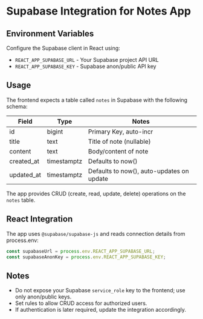 # Supabase Integration for Notes App

## Environment Variables

Configure the Supabase client in React using:
- `REACT_APP_SUPABASE_URL` - Your Supabase project API URL
- `REACT_APP_SUPABASE_KEY` - Supabase anon/public API key

## Usage

The frontend expects a table called `notes` in Supabase with the following schema:

| Field      | Type     | Notes                     |
|------------|----------|---------------------------|
| id         | bigint   | Primary Key, auto-incr    |
| title      | text     | Title of note (nullable)  |
| content    | text     | Body/content of note      |
| created_at | timestamptz | Defaults to now()      |
| updated_at | timestamptz | Defaults to now(), auto-updates on update |

The app provides CRUD (create, read, update, delete) operations on the `notes` table.

## React Integration

The app uses `@supabase/supabase-js` and reads connection details from process.env:
```js
const supabaseUrl = process.env.REACT_APP_SUPABASE_URL;
const supabaseAnonKey = process.env.REACT_APP_SUPABASE_KEY;
```

## Notes

- Do not expose your Supabase `service_role` key to the frontend; use only anon/public keys.
- Set rules to allow CRUD access for authorized users.
- If authentication is later required, update the integration accordingly.

